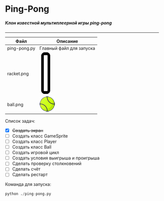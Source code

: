 # Ping-Pong

##### Клон известной мультиплеерной игры ping-pong
---

| Файл | Описание |
|---   |---       |
| ping-pong.py | Главный файл для запуска |
| racket.png | ![Картинка](racket.png "Спрайт ракетки") |
| ball.png | ![Картинка](tenis_ball.png "Спрайт мяча") |

Список задач:
- [x] ~~Создать экран~~
- [ ] Создать класс GameSprite
- [ ] Создать класс Player
- [ ] Создать класс Ball
- [ ] Создать игровой цикл
- [ ] Создать условия выигрыша и проигрыша
- [ ] Сделать проверку столкновений
- [ ] Сделать счёт
- [ ] Сделать рестарт

Команда для запуска:
```python
python ./ping-pong.py
```